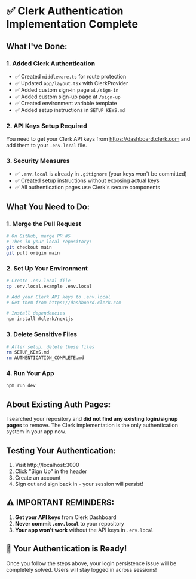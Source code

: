 # ✅ Clerk Authentication Implementation Complete

## What I've Done:

### 1. **Added Clerk Authentication** 
- ✅ Created `middleware.ts` for route protection
- ✅ Updated `app/layout.tsx` with ClerkProvider
- ✅ Added custom sign-in page at `/sign-in`
- ✅ Added custom sign-up page at `/sign-up`
- ✅ Created environment variable template
- ✅ Added setup instructions in `SETUP_KEYS.md`

### 2. **API Keys Setup Required**
You need to get your Clerk API keys from https://dashboard.clerk.com and add them to your `.env.local` file.

### 3. **Security Measures**
- ✅ `.env.local` is already in `.gitignore` (your keys won't be committed)
- ✅ Created setup instructions without exposing actual keys
- ✅ All authentication pages use Clerk's secure components

## What You Need to Do:

### 1. **Merge the Pull Request**
```bash
# On GitHub, merge PR #5
# Then in your local repository:
git checkout main
git pull origin main
```

### 2. **Set Up Your Environment**
```bash
# Create .env.local file
cp .env.local.example .env.local

# Add your Clerk API keys to .env.local
# Get them from https://dashboard.clerk.com

# Install dependencies
npm install @clerk/nextjs
```

### 3. **Delete Sensitive Files**
```bash
# After setup, delete these files
rm SETUP_KEYS.md
rm AUTHENTICATION_COMPLETE.md
```

### 4. **Run Your App**
```bash
npm run dev
```

## About Existing Auth Pages:

I searched your repository and **did not find any existing login/signup pages** to remove. The Clerk implementation is the only authentication system in your app now.

## Testing Your Authentication:

1. Visit http://localhost:3000
2. Click "Sign Up" in the header
3. Create an account
4. Sign out and sign back in - your session will persist!

## ⚠️ IMPORTANT REMINDERS:

1. **Get your API keys** from Clerk Dashboard
2. **Never commit `.env.local`** to your repository  
3. **Your app won't work** without the API keys in `.env.local`

## 🎉 Your Authentication is Ready!

Once you follow the steps above, your login persistence issue will be completely solved. Users will stay logged in across sessions!
